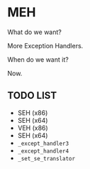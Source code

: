 # MEH

What do we want?

More Exception Handlers.

When do we want it?

Now.

## TODO LIST

* SEH (x86)
* SEH (x64)
* VEH (x86)
* SEH (x64)
* `_except_handler3`
* `_except_handler4`
* `_set_se_translator`
